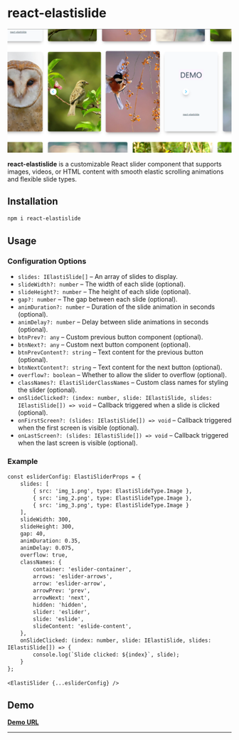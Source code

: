 # react-elastislide
![react-elastislide Screenshot](screenshot.png)

**react-elastislide** is a customizable React slider component that supports images, videos, or HTML content with smooth elastic scrolling animations and flexible slide types.

## Installation

```bash
npm i react-elastislide
```

## Usage

### Configuration Options

- `slides: IElastiSlide[]` – An array of slides to display.
- `slideWidth?: number` – The width of each slide (optional).
- `slideHeight?: number` – The height of each slide (optional).
- `gap?: number` – The gap between each slide (optional).
- `animDuration?: number` – Duration of the slide animation in seconds (optional).
- `animDelay?: number` – Delay between slide animations in seconds (optional).
- `btnPrev?: any` – Custom previous button component (optional).
- `btnNext?: any` – Custom next button component (optional).
- `btnPrevContent?: string` – Text content for the previous button (optional).
- `btnNextContent?: string` – Text content for the next button (optional).
- `overflow?: boolean` – Whether to allow the slider to overflow (optional).
- `classNames?: ElastiSliderClassNames` – Custom class names for styling the slider (optional).
- `onSlideClicked?: (index: number, slide: IElastiSlide, slides: IElastiSlide[]) => void` – Callback triggered when a slide is clicked (optional).
- `onFirstScreen?: (slides: IElastiSlide[]) => void` – Callback triggered when the first screen is visible (optional).
- `onLastScreen?: (slides: IElastiSlide[]) => void` – Callback triggered when the last screen is visible (optional).

### Example

```tsx
const esliderConfig: ElastiSliderProps = {
    slides: [
        { src: 'img_1.png', type: ElastiSlideType.Image },
        { src: 'img_2.png', type: ElastiSlideType.Image },
        { src: 'img_3.png', type: ElastiSlideType.Image }
    ],
    slideWidth: 300,
    slideHeight: 300,
    gap: 40,
    animDuration: 0.35,
    animDelay: 0.075,
    overflow: true,
    classNames: {
        container: 'eslider-container',
        arrows: 'eslider-arrows',
        arrow: 'eslider-arrow',
        arrowPrev: 'prev',
        arrowNext: 'next',
        hidden: 'hidden',
        slider: 'eslider',
        slide: 'eslide',
        slideContent: 'eslide-content',
    },
    onSlideClicked: (index: number, slide: IElastiSlide, slides: IElastiSlide[]) => {
        console.log(`Slide clicked: ${index}`, slide);
    }
};

<ElastiSlider {...esliderConfig} />
```

## Demo
**[Demo URL](#)**

---